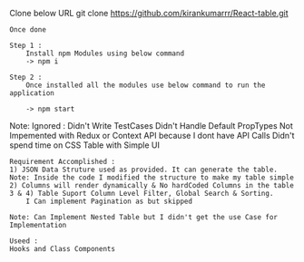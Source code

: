 Clone below URL
    git clone https://github.com/kirankumarrr/React-table.git

    Once done

    Step 1 : 
        Install npm Modules using below command
        -> npm i

    Step 2 :
        Once installed all the modules use below command to run the application

        -> npm start



Note: 
    Ignored :
    Didn't Write TestCases
    Didn't Handle Default PropTypes
    Not Impemented with Redux or Context API because I dont have API Calls
    Didn't spend time on CSS Table with Simple UI

   


    Requirement Accomplished :
    1) JSON Data Struture used as provided. It can generate the table.
    Note: Inside the code I modified the structure to make my table simple 
    2) Columns will render dynamically & No hardCoded Columns in the table
    3 & 4) Table Suport Column Level Filter, Global Search & Sorting. 
        I Can implement Pagination as but skipped 

    Note: Can Implement Nested Table but I didn't get the use Case for Implementation 
    
    Useed :
    Hooks and Class Components 

